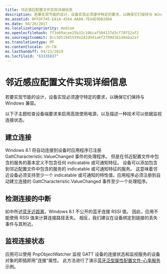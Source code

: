 ```yaml
---
title: 邻近感应配置文件实现详细信息
description: 若要实现节能的设计，设备实现必须遵守特定的要求，以确保它们保持与 Windows 兼容。
ms.assetid: 0FFDF345-EA14-4564-AA8A-7E44E9DB28DA
ms.date: 04/20/2017
ms.localizationpriority: medium
ms.openlocfilehash: ff3e69acee25b32c106caf504137d3cf78f52af2
ms.sourcegitcommit: 0cc5051945559a242d941a6f2799d161d8eba2a7
ms.translationtype: MT
ms.contentlocale: zh-CN
ms.lasthandoff: 04/23/2019
ms.locfileid: "63335037"
---
```

# <a name="proximity-profile-implementation-details"></a>邻近感应配置文件实现详细信息


若要实现节能的设计，设备实现必须遵守特定的要求，以确保它们保持与 Windows 兼容。

以下子主题检查设备端要求来启用高效使用电源，以及描述一种技术可以依据监视连接状态。

## <a name="span-idestablishingaconnectionspanspan-idestablishingaconnectionspanspan-idestablishingaconnectionspanestablishing-a-connection"></a><span id="Establishing_a_Connection"></span><span id="establishing_a_connection"></span><span id="ESTABLISHING_A_CONNECTION"></span>建立连接


Windows 8.1 将自动连接到设备时应用程序已注册 GattCharacteristic.ValueChanged 事件的处理程序。 但是在邻近配置文件中包含的服务的基本定义不包含任何 indicatable 或可通知特征。 设备可以添加包含到邻近配置文件中包含的服务的 indicatable 或可通知特征的服务。 这意味着邻近设备必须支持至少一个 indicatable 或可通知的特性值，应用程序必须注册到自动建立连接的 GattCharacteristic.ValueChanged 事件至少一个处理程序。

## <a name="span-iddetectinglossofconnectionspanspan-iddetectinglossofconnectionspanspan-iddetectinglossofconnectionspandetecting-loss-of-connection"></a><span id="Detecting_Loss_of_Connection"></span><span id="detecting_loss_of_connection"></span><span id="DETECTING_LOSS_OF_CONNECTION"></span>检测连接的中断


如中所述[蓝牙近距离](bluetooth-proximity-profile.md)，Windows 8.1 不公开的蓝牙连接 RSSI 值。 因此，应用不能使用 RSSI 值来计算连接路径丢失。 相反，我们建议在设备绑定到链接的丢失事件与其附近。

## <a name="span-idmonitoringtheconnectionstatespanspan-idmonitoringtheconnectionstatespanspan-idmonitoringtheconnectionstatespanmonitoring-the-connection-state"></a><span id="Monitoring_the_connection_state"></span><span id="monitoring_the_connection_state"></span><span id="MONITORING_THE_CONNECTION_STATE"></span>监视连接状态


应用可以使用 PnpObjectWatcher 监视 GATT 设备的连接状态和监视服务的设备对象的即插即用"连接"属性。 此方法进行了演示[蓝牙泛型属性配置文件-心率服务](https://go.microsoft.com/fwlink/p/?linkid=301978)示例。

 

 





